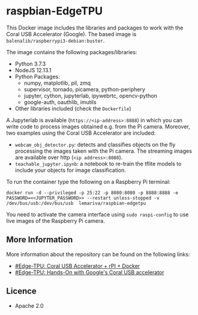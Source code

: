 # raspbian-EdgeTPU
This Docker image includes the libraries and packages to work with the Coral USB Accelerator (Google). The based image is `balenalib/raspberrypi3-debian:buster`. 

The image contains the following packages/libraries:
* Python 3.7.3
* NodeJS 12.13.1
* Python Packages:
    * numpy, matplotlib, pil, zmq
    * supervisor, tornado, picamera, python-periphery
    * jupyter, cython, jupyterlab, ipywebrtc, opencv-python
    * google-auth, oauthlib, imutils
* Other libraries included (check the `Dockerfile`)

A Jupyterlab is available (`https://<ip-address>:8888`) in which you can write code to process images obtained e.g. from the Pi camera. Moreover, two examples using the Coral USB Accelerator are included:
* `webcam_obj_detector.py`: detects and classifies objects on the fly processing the images taken with the Pi camera. The streaming images are available over http (`<ip address>:8080`).
* `teachable_jupyter.ipynb`: a notebook to re-train the tflite models to include your objects for image classification. 

To run the container type the following on a Raspberry Pi terminal:
```
docker run -d --privileged -p 25:22 -p 8080:8080 -p 8888:8888 -e PASSWORD=<<JUPYTER_PASSWORD>> --restart unless-stopped -v /dev/bus/usb:/dev/bus/usb  lemariva/raspbian-edgetpu
```
You need to activate the camera interface using `sudo raspi-config` to use live images of the Raspberry Pi camera.

## More Information
More information about the repository can be found on the following links:
* [#Edge-TPU: Coral USB Accelerator + rPI + Docker](https://lemariva.com/blog/2019/03/edge-tpu-coral-usb-accelerator-rpi-docker)
* [#Edge-TPU: Hands-On with Google's Coral USB accelerator](https://lemariva.com/blog/2019/04/edge-tpu-coral-usb-accelerator-dockerized)

## Licence
* Apache 2.0